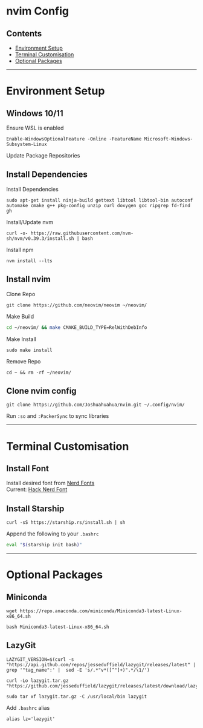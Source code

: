 # nvim Config

## Contents
- [Environment Setup](#Environment-Setup)
- [Terminal Customisation](#Terminal-Customisation)
- [Optional Packages](#Optional-Packages)

---
# Environment Setup
## Windows 10/11

Ensure WSL is enabled
```console
Enable-WindowsOptionalFeature -Online -FeatureName Microsoft-Windows-Subsystem-Linux
```
Update Package Repositories

## Install Dependencies

Install Dependencies
```console
sudo apt-get install ninja-build gettext libtool libtool-bin autoconf automake cmake g++ pkg-config unzip curl doxygen gcc ripgrep fd-find gh
```
Install/Update nvm
```console
curl -o- https://raw.githubusercontent.com/nvm-sh/nvm/v0.39.3/install.sh | bash
```
Install npm
```console
nvm install --lts
```

## Install nvim

Clone Repo
```console
git clone https://github.com/neovim/neovim ~/neovim/
```
Make Build
```sh
cd ~/neovim/ && make CMAKE_BUILD_TYPE=RelWithDebInfo
```
Make Install
```console
sudo make install
```
Remove Repo
```console
cd ~ && rm -rf ~/neovim/
```
## Clone nvim config
```console
git clone https://github.com/Joshuahuahua/nvim.git ~/.config/nvim/
```  
Run `:so` and `:PackerSync` to sync libraries

---
# Terminal Customisation
## Install Font

Install desired font from [Nerd Fonts](https://www.nerdfonts.com/font-downloads)  
Current: [Hack Nerd Font](https://github.com/ryanoasis/nerd-fonts/releases/latest/download/Hack.zip)

## Install Starship
```console
curl -sS https://starship.rs/install.sh | sh
```
Append the following to your `.bashrc`  
```sh
eval "$(starship init bash)"
```

---
# Optional Packages
## Miniconda
```
wget https://repo.anaconda.com/miniconda/Miniconda3-latest-Linux-x86_64.sh
```
```
bash Miniconda3-latest-Linux-x86_64.sh
```
## LazyGit
```console
LAZYGIT_VERSION=$(curl -s "https://api.github.com/repos/jesseduffield/lazygit/releases/latest" | grep '"tag_name":' |  sed -E 's/.*"v*([^"]+)".*/\1/')
```
```console
curl -Lo lazygit.tar.gz "https://github.com/jesseduffield/lazygit/releases/latest/download/lazygit_${LAZYGIT_VERSION}_Linux_x86_64.tar.gz"
```
```console
sudo tar xf lazygit.tar.gz -C /usr/local/bin lazygit
```
Add `.bashrc` alias
```console
alias lz='lazygit'
```
